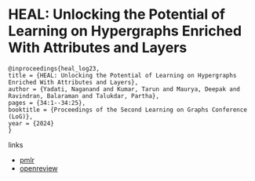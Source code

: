 # HEAL: Unlocking the Potential of Learning on Hypergraphs Enriched With Attributes and Layers

```
@inproceedings{heal_log23,
title = {HEAL: Unlocking the Potential of Learning on Hypergraphs Enriched With Attributes and Layers},
author = {Yadati, Naganand and Kumar, Tarun and Maurya, Deepak and Ravindran, Balaraman and Talukdar, Partha},
pages = {34:1--34:25},
booktitle = {Proceedings of the Second Learning on Graphs Conference (LoG)},
year = {2024}
}
```

links
- [pmlr](https://proceedings.mlr.press/v231/yadati24a.html)
- [openreview](https://openreview.net/forum?id=BUj4BqjGC3)
